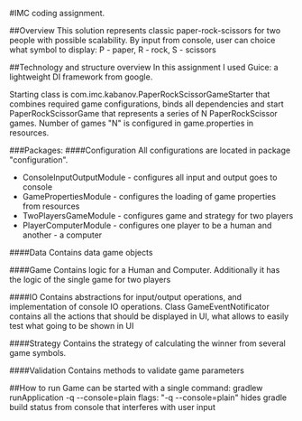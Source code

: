 #IMC coding assignment.

##Overview
This solution represents classic paper-rock-scissors for two people with possible scalability. 
By input from console, user can choice what symbol to display: P - paper, R - rock, S - scissors   

##Technology and structure overview 
In this assignment I used Guice: a lightweight DI framework from google. 

Starting class is com.imc.kabanov.PaperRockScissorGameStarter that combines required game configurations, 
binds all dependencies and start PaperRockScissorGame that represents a series of N PaperRockScissor games.
Number of games "N" is configured in game.properties in resources.
 
###Packages:
####Configuration
All configurations are located in package "configuration".
 - ConsoleInputOutputModule - configures all input and output goes to console
 - GamePropertiesModule - configures the loading of game properties from resources
 - TwoPlayersGameModule - configures game and strategy for two players
 - PlayerComputerModule - configures one player to be a human and another - a computer 

####Data
Contains data game objects

####Game
Contains logic for a Human and Computer. Additionally it has the logic of the single game for two players 

####IO
Contains abstractions for input/output operations, and implementation of console IO operations. 
Class GameEventNotificator contains all the actions that should be displayed in UI, what allows to 
easily test what going to be shown in UI

####Strategy 
Contains the strategy of calculating the winner from several game symbols.

####Validation
Contains methods to validate game parameters 

 
##How to run 
Game can be started with a single command: gradlew runApplication -q --console=plain
flags: "-q --console=plain" hides gradle build status from console that interferes with user input

